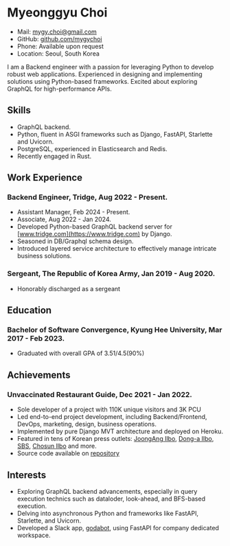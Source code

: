 # Myeonggyu Choi

- Mail: <mygy.choi@gmail.com>
- GitHub: [github.com/mygychoi](https://github.com/mygychoi)
- Phone: Available upon request
- Location: Seoul, South Korea

I am a Backend engineer with a passion for leveraging Python to develop robust web applications.
Experienced in designing and implementing solutions using Python-based frameworks.
Excited about exploring GraphQL for high-performance APIs.

## Skills

- GraphQL backend.
- Python, fluent in ASGI frameworks such as Django, FastAPI, Starlette and Uvicorn.
- PostgreSQL, experienced in Elasticsearch and Redis.
- Recently engaged in Rust.

## Work Experience

### Backend Engineer, Tridge, Aug 2022 - Present.

- Assistant Manager, Feb 2024 - Present.
- Associate, Aug 2022 - Jan 2024.
- Developed Python-based GraphQL backend server for [www.tridge.com](https://www.tridge.com) by Django.
- Seasoned in DB/Graphql schema design.
- Introduced layered service architecture to effectively manage
  intricate business solutions.

### Sergeant, The Republic of Korea Army, Jan 2019 - Aug 2020.

- Honorably discharged as a sergeant

## Education

### Bachelor of Software Convergence, Kyung Hee University, Mar 2017 - Feb 2023.

- Graduated with overall GPA of 3.51/4.5(90%)

## Achievements

### Unvaccinated Restaurant Guide, Dec 2021 - Jan 2022.

- Sole developer of a project with 110K unique visitors and 3K PCU
- Led end-to-end project development, including Backend/Frontend, DevOps, marketing, design, business operations.
- Implemented by pure Django MVT architecture and deployed on Heroku.
- Featured in tens of Korean press outlets:
  [JoongAng Ilbo](https://www.joongang.co.kr/article/25037441#home),
  [Dong-a Ilbo](https://www.donga.com/news/Society/article/all/20211227/110963750/2), [SBS](https://news.sbs.co.kr/news/endPage.do?news_id=N1006584103),
  [Chosun Ilbo](https://www.chosun.com/national/national_general/2021/12/27/JEMPO4A4DZFQRFWFCHK52O3FGA/)
  and more.
- Source code available on [repository](https://github.com/mygychoi/UnvaccinatedRestaurantGuide-Gazaahome)

## Interests

- Exploring GraphQL backend advancements, especially in query execution technics such as dataloder, look-ahead, and BFS-based execution.
- Delving into asynchronous Python and frameworks like FastAPI, Starlette, and Uvicorn.
- Developed a Slack app, [godabot](https://github.com/mygychoi/godabot), using FastAPI for company dedicated workspace.

